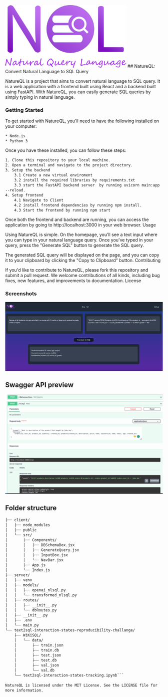 <img src="https://github.com/gnsepili/NatureQL/blob/main/client/src/Components/logo.png" alt="NatureQL Logo" height="200">
## NatureQL: Convert Natural Language to SQL Query

NatureQL is a project that aims to convert natural language to SQL query. It is a web application with a frontend built using React and a backend built using FastAPI. With NatureQL, you can easily generate SQL queries by simply typing in natural language.

### Getting Started

To get started with NatureQL, you'll need to have the following installed on your computer:

    * Node.js
    * Python 3

Once you have these installed, you can follow these steps:

    1. Clone this repository to your local machine.
    2. Open a terminal and navigate to the project directory.
    3. Setup the backend
        3.1 Create a new virtual enviroment
        3.2 install the required libraries by requirements.txt
        3.3 start the FastAPI backend server  by running uvicorn main:app --reload.
    4. Setup frontend
        4.1 Navigate to Client
        4.2 install frontend dependencies by running npm install.
        4.3 Start the frontend by running npm start

Once both the frontend and backend are running, you can access the application by going to http://localhost:3000 in your web browser.
Usage

Using NatureQL is simple. On the homepage, you'll see a text input where you can type in your natural language query. Once you've typed in your query, press the "Generate SQL" button to generate the SQL query.

The generated SQL query will be displayed on the page, and you can copy it to your clipboard by clicking the "Copy to Clipboard" button.
Contributing

If you'd like to contribute to NatureQL, please fork this repository and submit a pull request. We welcome contributions of all kinds, including bug fixes, new features, and improvements to documentation.
License
### Screenshots
![alt frontend view](client\screenshots\page_view.png)
## Swagger API preview
![alt backend view](client\screenshots\doc.png)
## Folder structure
```NatureQL/
├── client/
│   ├── node_modules
│   ├── public
│   └── src/
│       ├── Components/
│       │   ├── DBSchemaBox.jsx
│       │   ├── GenerateQuery.jsx
│       │   ├── InputBox.jsx
│       │   └── NavBar.jsx
│       ├── App.js
│       └── Index.js
├── server/
│   ├── venv
│   ├── models/
│   │   ├── openai_nlsql.py
│   │   └── transformed_nlsql.py
│   ├── routes/
│   │   ├── __init__.py
│   │   └── dbRoutes.py
│   ├── __init__.py
│   ├── .env
│   └── main.py
└── text2sql-interaction-states-reproducibility-challange/
    ├── WiKiSQL/
    │   └── data/
    │       ├── train.json
    │       ├── train.db
    │       ├── test.json
    │       ├── test.db
    │       ├── val.json
    │       └── val.db
    └── text2sql-interaction-states-tracking.ipynb```

NatureQL is licensed under the MIT License. See the LICENSE file for more information.